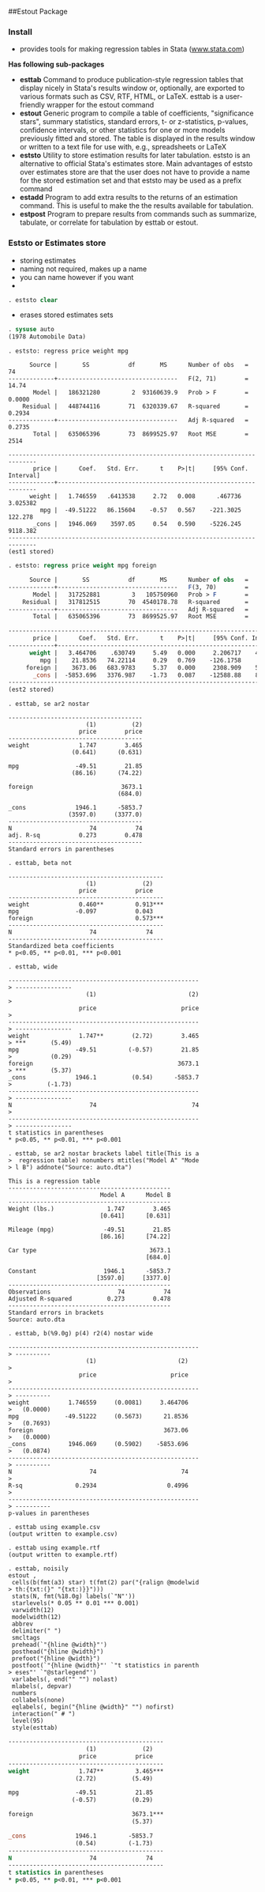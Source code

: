 ##Estout Package 

### Install 

* provides tools for making regression tables in Stata (www.stata.com)

**Has following sub-packages** 

* **esttab** Command to produce publication-style regression tables that display nicely in Stata's results window or, optionally, are exported to various formats such as CSV, RTF, HTML, or LaTeX. esttab is a user-friendly wrapper for the estout command
* **estout** Generic program to compile a table of coefficients, "significance stars", summary statistics, standard errors, t- or z-statistics, p-values, confidence intervals, or other statistics for one or more models previously fitted and stored. The table is displayed in the results window or written to a text file for use with, e.g., spreadsheets or LaTeX
* **eststo** Utility to store estimation results for later tabulation. eststo is an alternative to official Stata's estimates store. Main advantages of eststo over estimates store are that the user does not have to provide a name for the stored estimation set and that eststo may be used as a prefix command
* **estadd** Program to add extra results to the returns of an estimation command. This is useful to make the the results available for tabulation.
* **estpost** Program to prepare results from commands such as summarize, tabulate, or correlate for tabulation by esttab or estout.

### Eststo or Estimates store

* storing estimates 
* naming not required, makes up a name 
* you can name however if you want
* 

```stata
. eststo clear
```
* erases stored estimates sets 

```stata
. sysuse auto
(1978 Automobile Data)
```

```output
. eststo: regress price weight mpg

      Source |       SS           df       MS      Number of obs   =        74
-------------+----------------------------------   F(2, 71)        =     14.74
       Model |   186321280         2  93160639.9   Prob > F        =    0.0000
    Residual |   448744116        71  6320339.67   R-squared       =    0.2934
-------------+----------------------------------   Adj R-squared   =    0.2735
       Total |   635065396        73  8699525.97   Root MSE        =      2514

------------------------------------------------------------------------------
       price |      Coef.   Std. Err.      t    P>|t|     [95% Conf. Interval]
-------------+----------------------------------------------------------------
      weight |   1.746559   .6413538     2.72   0.008      .467736    3.025382
         mpg |  -49.51222   86.15604    -0.57   0.567    -221.3025     122.278
       _cons |   1946.069    3597.05     0.54   0.590    -5226.245    9118.382
------------------------------------------------------------------------------
(est1 stored)
```

```stata
. eststo: regress price weight mpg foreign

      Source |       SS           df       MS      Number of obs   =        74
-------------+----------------------------------   F(3, 70)        =     23.29
       Model |   317252881         3   105750960   Prob > F        =    0.0000
    Residual |   317812515        70  4540178.78   R-squared       =    0.4996
-------------+----------------------------------   Adj R-squared   =    0.4781
       Total |   635065396        73  8699525.97   Root MSE        =    2130.8

------------------------------------------------------------------------------
       price |      Coef.   Std. Err.      t    P>|t|     [95% Conf. Interval]
-------------+----------------------------------------------------------------
      weight |   3.464706    .630749     5.49   0.000     2.206717    4.722695
         mpg |    21.8536   74.22114     0.29   0.769    -126.1758     169.883
     foreign |    3673.06   683.9783     5.37   0.000     2308.909    5037.212
       _cons |  -5853.696   3376.987    -1.73   0.087    -12588.88    881.4934
------------------------------------------------------------------------------
(est2 stored)
```


```
. esttab, se ar2 nostar

--------------------------------------
                      (1)          (2)
                    price        price
--------------------------------------
weight              1.747        3.465
                  (0.641)      (0.631)

mpg                -49.51        21.85
                  (86.16)      (74.22)

foreign                         3673.1
                               (684.0)

_cons              1946.1      -5853.7
                 (3597.0)     (3377.0)
--------------------------------------
N                      74           74
adj. R-sq           0.273        0.478
--------------------------------------
Standard errors in parentheses
```

```
. esttab, beta not

--------------------------------------------
                      (1)             (2)   
                    price           price   
--------------------------------------------
weight              0.460**         0.913***
mpg                -0.097           0.043   
foreign                             0.573***
--------------------------------------------
N                      74              74   
--------------------------------------------
Standardized beta coefficients
* p<0.05, ** p<0.01, *** p<0.001
```

```
. esttab, wide

------------------------------------------------------
> ----------------
                      (1)                          (2)
>                 
                    price                        price
>                 
------------------------------------------------------
> ----------------
weight              1.747**        (2.72)        3.465
> ***       (5.49)
mpg                -49.51         (-0.57)        21.85
>           (0.29)
foreign                                         3673.1
> ***       (5.37)
_cons              1946.1          (0.54)      -5853.7
>          (-1.73)
------------------------------------------------------
> ----------------
N                      74                           74
>                 
------------------------------------------------------
> ----------------
t statistics in parentheses
* p<0.05, ** p<0.01, *** p<0.001
```

```
. esttab, se ar2 nostar brackets label title(This is a
>  regression table) nonumbers mtitles("Model A" "Mode
> l B") addnote("Source: auto.dta")

This is a regression table
----------------------------------------------
                          Model A      Model B
----------------------------------------------
Weight (lbs.)               1.747        3.465
                          [0.641]      [0.631]

Mileage (mpg)              -49.51        21.85
                          [86.16]      [74.22]

Car type                                3673.1
                                       [684.0]

Constant                   1946.1      -5853.7
                         [3597.0]     [3377.0]
----------------------------------------------
Observations                   74           74
Adjusted R-squared          0.273        0.478
----------------------------------------------
Standard errors in brackets
Source: auto.dta
```


```
. esttab, b(%9.0g) p(4) r2(4) nostar wide

------------------------------------------------------
> ----------
                      (1)                       (2)   
>           
                    price                     price   
>           
------------------------------------------------------
> ----------
weight           1.746559     (0.0081)     3.464706   
>   (0.0000)
mpg             -49.51222     (0.5673)      21.8536   
>   (0.7693)
foreign                                     3673.06   
>   (0.0000)
_cons            1946.069     (0.5902)    -5853.696   
>   (0.0874)
------------------------------------------------------
> ----------
N                      74                        74   
>           
R-sq               0.2934                    0.4996   
>           
------------------------------------------------------
> ----------
p-values in parentheses
```

```
. esttab using example.csv
(output written to example.csv)
```
```
. esttab using example.rtf
(output written to example.rtf)
```

```
. esttab, noisily
estout ,
 cells(b(fmt(a3) star) t(fmt(2) par("{ralign @modelwid
> th:{txt:(}" "{txt:)}}")))
 stats(N, fmt(%18.0g) labels(`"N"'))
 starlevels(* 0.05 ** 0.01 *** 0.001)
 varwidth(12)
 modelwidth(12)
 abbrev
 delimiter(" ")
 smcltags
 prehead(`"{hline @width}"')
 posthead("{hline @width}")
 prefoot("{hline @width}")
 postfoot(`"{hline @width}"' `"t statistics in parenth
> eses"' `"@starlegend"')
 varlabels(, end("" "") nolast)
 mlabels(, depvar)
 numbers
 collabels(none)
 eqlabels(, begin("{hline @width}" "") nofirst)
 interaction(" # ")
 level(95)
 style(esttab)
```

```stata
--------------------------------------------
                      (1)             (2)   
                    price           price   
--------------------------------------------
weight              1.747**         3.465***
                   (2.72)          (5.49)   

mpg                -49.51           21.85   
                  (-0.57)          (0.29)   

foreign                            3673.1***
                                   (5.37)   

_cons              1946.1         -5853.7   
                   (0.54)         (-1.73)   
--------------------------------------------
N                      74              74   
--------------------------------------------
t statistics in parentheses
* p<0.05, ** p<0.01, *** p<0.001
```
